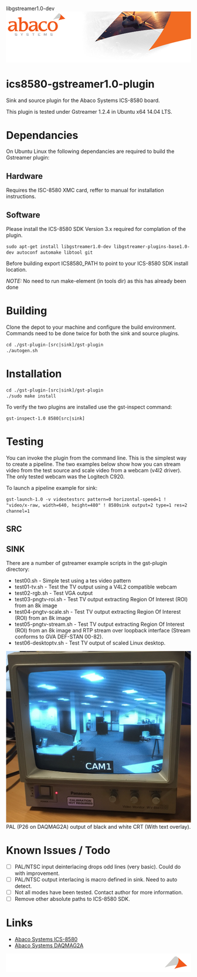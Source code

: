 libgstreamer1.0-dev![Abaco stripe](abaco/Abaco_background-1000x275.png)
# ics8580-gstreamer1.0-plugin
Sink and source plugin for the Abaco Systems ICS-8580 board.

This plugin is tested under Gstreamer 1.2.4 in Ubuntu x64 14.04 LTS.
# Dependancies
On Ubuntu Linux the following dependancies are required to build the Gstreamer plugin:
## Hardware
Requires the ISC-8580 XMC card, reffer to manual for installation instructions.
## Software
Please install the ICS-8580 SDK Version 3.x required for complation of the plugin.

```
sudo apt-get install libgstreamer1.0-dev libgstreamer-plugins-base1.0-dev autoconf automake libtool git 
```
Before building export ICS8580_PATH to point to your ICS-8580 SDK install location.

*NOTE:* No need to run make-element (in tools dir) as this has already been done
# Building
Clone the depot to your machine and configure the build environment. Commands need to be done twice for both the sink and source plugins.
```
cd ./gst-plugin-[src|sink]/gst-plugin
./autogen.sh
```
# Installation
```
cd ./gst-plugin-[src|sink]/gst-plugin
./sudo make install
```
To verify the two plugins are installed use the gst-inspect command:
```
gst-inspect-1.0 8580[src|sink]
```
# Testing
You can invoke the plugin from the command line. This is the simplest way to create a pipeline. The two examples below show how you can stream video from the test source and scale video from a webcam (v4l2 driver). The only tested webcam was the Logitech C920.

To launch a pipeline example for sink:
```
gst-launch-1.0 -v videotestsrc pattern=0 horizontal-speed=1 ! "video/x-raw, width=640, height=480" ! 8580sink output=2 type=1 res=2 channel=1
```

## SRC

## SINK
There are a number of gstreamer example scripts in the gst-plugin directory:
* test00.sh	- Simple test using a tes video pattern
* test01-tv.sh - Test the TV output using a V4L2 compatible webcam
* test02-rgb.sh	- Test VGA output
* test03-pngtv-roi.sh	- Test TV output extracting Region Of Interest (ROI) from an 8k image
* test04-pngtv-scale.sh	- Test TV output extracting Region Of Interest (ROI) from an 8k image
* test05-pngtv-stream.sh - Test TV output extracting Region Of Interest (ROI) from an 8k image and RTP stream over loopback interface (Stream conforms to GVA DEF-STAN 00-82).
* test06-desktoptv.sh - Test TV output of scaled Linux desktop.

![PAL Output](abaco/B&W_PAL.JPG)
PAL (P26 on DAQMAG2A) output of black and white CRT (With text overlay).
# Known Issues / Todo
- [ ] PAL/NTSC input deinterlacing drops odd lines (very basic). Could do with improvement.
- [ ] PAL/NTSC output interlacing is macro defined in sink. Need to auto detect.
- [ ] Not all modes have been tested. Contact author for more information.
- [ ] Remove other absolute paths to ICS-8580 SDK.

# Links
* [Abaco Systems ICS-8580](https://www.abaco.com/products/ics-8580-video-compression-board)
* [Abaco Systems DAQMAG2A](https://www.abaco.com/products/daqmag2a-rugged-display-computer)

![Abaco footer](abaco/Abaco%20Footer1000x100.png)

